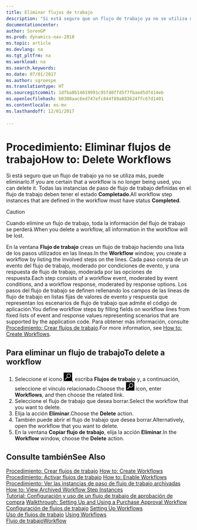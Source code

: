 ```yaml
---
title: Eliminar flujos de trabajo
description: "Si está seguro que un flujo de trabajo ya no se utiliza más, puede eliminarlo. Todas las instancias de paso de flujo de trabajo definidas en el flujo de trabajo deben tener el estado **Completado**."
documentationcenter: 
author: SorenGP
ms.prod: dynamics-nav-2018
ms.topic: article
ms.devlang: na
ms.tgt_pltfrm: na
ms.workload: na
ms.search.keywords: 
ms.date: 07/01/2017
ms.author: sgroespe
ms.translationtype: HT
ms.sourcegitcommit: 1dfba8b14019991c95f40ffd5f7fbaed5df414eb
ms.openlocfilehash: b0308aac6ed747efc844f89a883624ffc67d1401
ms.contentlocale: es-mx
ms.lasthandoff: 12/01/2017

---
```

# <a name="how-to-delete-workflows"></a><span data-ttu-id="ccb69-104">Procedimiento: Eliminar flujos de trabajo</span><span class="sxs-lookup"><span data-stu-id="ccb69-104">How to: Delete Workflows</span></span>
<span data-ttu-id="ccb69-105">Si está seguro que un flujo de trabajo ya no se utiliza más, puede eliminarlo.</span><span class="sxs-lookup"><span data-stu-id="ccb69-105">If you are certain that a workflow is no longer being used, you can delete it.</span></span> <span data-ttu-id="ccb69-106">Todas las instancias de paso de flujo de trabajo definidas en el flujo de trabajo deben tener el estado **Completado**.</span><span class="sxs-lookup"><span data-stu-id="ccb69-106">All workflow step instances that are defined in the workflow must have status **Completed**.</span></span>  

> [!CAUTION]  
>  <span data-ttu-id="ccb69-107">Cuando elimine un flujo de trabajo, toda la información del flujo de trabajo se perderá.</span><span class="sxs-lookup"><span data-stu-id="ccb69-107">When you delete a workflow, all information in the workflow will be lost.</span></span>  

 <span data-ttu-id="ccb69-108">En la ventana **Flujo de trabajo** creas un flujo de trabajo haciendo una lista de los pasos utilizados en las líneas.</span><span class="sxs-lookup"><span data-stu-id="ccb69-108">In the **Workflow** window, you create a workflow by listing the involved steps on the lines.</span></span> <span data-ttu-id="ccb69-109">Cada paso consta de un evento del flujo de trabajo, moderado por condiciones de evento, y una respuesta de flujo de trabajo, moderada por las opciones de respuesta.</span><span class="sxs-lookup"><span data-stu-id="ccb69-109">Each step consists of a workflow event, moderated by event conditions, and a workflow response, moderated by response options.</span></span> <span data-ttu-id="ccb69-110">Los pasos del flujo de trabajo se definen rellenando los campos de las líneas de flujo de trabajo en listas fijas de valores de evento y respuesta que representan los escenarios de flujo de trabajo que admite el código de aplicación.</span><span class="sxs-lookup"><span data-stu-id="ccb69-110">You define workflow steps by filling fields on workflow lines from fixed lists of event and response values representing scenarios that are supported by the application code.</span></span> <span data-ttu-id="ccb69-111">Para obtener más información, consulte [Procedimiento: Crear flujos de trabajo](across-how-to-create-workflows.md).</span><span class="sxs-lookup"><span data-stu-id="ccb69-111">For more information, see [How to: Create Workflows](across-how-to-create-workflows.md).</span></span>  

## <a name="to-delete-a-workflow"></a><span data-ttu-id="ccb69-112">Para eliminar un flujo de trabajo</span><span class="sxs-lookup"><span data-stu-id="ccb69-112">To delete a workflow</span></span>  
1.  <span data-ttu-id="ccb69-113">Seleccione el icono ![Buscar página o informe](media/ui-search/search_small.png "icono Buscar página o informe"), escriba **Flujos de trabajo** y, a continuación, seleccione el vínculo relacionado.</span><span class="sxs-lookup"><span data-stu-id="ccb69-113">Choose the ![Search for Page or Report](media/ui-search/search_small.png "Search for Page or Report icon") icon, enter **Workflows**, and then choose the related link.</span></span>  
2.  <span data-ttu-id="ccb69-114">Seleccione el flujo de trabajo que desea borrar.</span><span class="sxs-lookup"><span data-stu-id="ccb69-114">Select the workflow that you want to delete.</span></span>  
3.  <span data-ttu-id="ccb69-115">Elija la acción **Eliminar**.</span><span class="sxs-lookup"><span data-stu-id="ccb69-115">Choose the **Delete** action.</span></span>  
4.  <span data-ttu-id="ccb69-116">También puede abrir el flujo de trabajo que desea borrar.</span><span class="sxs-lookup"><span data-stu-id="ccb69-116">Alternatively, open the workflow that you want to delete.</span></span>  
5.  <span data-ttu-id="ccb69-117">En la ventana **Copiar flujo de trabajo**, elija la acción **Eliminar**.</span><span class="sxs-lookup"><span data-stu-id="ccb69-117">In the **Workflow** window, choose the **Delete** action.</span></span>  

## <a name="see-also"></a><span data-ttu-id="ccb69-118">Consulte también</span><span class="sxs-lookup"><span data-stu-id="ccb69-118">See Also</span></span>  
 <span data-ttu-id="ccb69-119">[Procedimiento: Crear flujos de trabajo](across-how-to-create-workflows.md) </span><span class="sxs-lookup"><span data-stu-id="ccb69-119">[How to: Create Workflows](across-how-to-create-workflows.md) </span></span>  
 <span data-ttu-id="ccb69-120">[Procedimiento: Activar flujos de trabajo](across-how-to-enable-workflows.md) </span><span class="sxs-lookup"><span data-stu-id="ccb69-120">[How to: Enable Workflows](across-how-to-enable-workflows.md) </span></span>  
 <span data-ttu-id="ccb69-121">[Procedimiento: Ver las instancias de paso de flujo de trabajo archivadas](across-how-to-view-archived-workflow-step-instances.md) </span><span class="sxs-lookup"><span data-stu-id="ccb69-121">[How to: View Archived Workflow Step Instances](across-how-to-view-archived-workflow-step-instances.md) </span></span>  
 <span data-ttu-id="ccb69-122">[Tutorial: Configuración y uso de un flujo de trabajo de aprobación de compra](walkthrough-setting-up-and-using-a-purchase-approval-workflow.md) </span><span class="sxs-lookup"><span data-stu-id="ccb69-122">[Walkthrough: Setting Up and Using a Purchase Approval Workflow](walkthrough-setting-up-and-using-a-purchase-approval-workflow.md) </span></span>  
 <span data-ttu-id="ccb69-123">[Configuración de flujos de trabajo](across-set-up-workflows.md) </span><span class="sxs-lookup"><span data-stu-id="ccb69-123">[Setting Up Workflows](across-set-up-workflows.md) </span></span>  
 <span data-ttu-id="ccb69-124">[Uso de flujos de trabajo](across-use-workflows.md) </span><span class="sxs-lookup"><span data-stu-id="ccb69-124">[Using Workflows](across-use-workflows.md) </span></span>  
 [<span data-ttu-id="ccb69-125">Flujo de trabajo</span><span class="sxs-lookup"><span data-stu-id="ccb69-125">Workflow</span></span>](across-workflow.md)   

